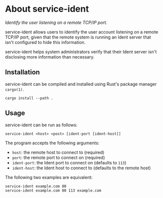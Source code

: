 <!--
Copyright (c)  2019-2020  Janik Rabe

Permission is granted to copy, distribute and/or modify this document
under the terms of the GNU Free Documentation License, Version 1.3
or any later version published by the Free Software Foundation;
with no Invariant Sections, no Front-Cover Texts, and no Back-Cover Texts.
A copy of the license is included in the file 'LICENSE.DOC'
-->

# About service-ident

_Identify the user listening on a remote TCP/IP port._

service-ident allows users to identify the user account listening on a remote
TCP/IP port, given that the remote system is running an Ident server that isn't
configured to hide this information.

service-ident helps system administrators verify that their Ident server isn't
disclosing more information than necessary.

## Installation

service-ident can be compiled and installed using Rust's package manager
`cargo(1)`.

```
cargo install --path .
```

## Usage

service-ident can be run as follows:

```
service-ident <host> <post> [ident-port [ident-host]]
```

The program accepts the following arguments:

- `host`: the remote host to connect to (required)
- `port`: the remote port to connect on (required)
- `ident-port`: the Ident port to connect on (defaults to `113`)
- `ident-host`: the Ident host to connect to (defaults to the remote host)

The following two examples are equivalent:

```
service-ident example.com 80
service-ident example.com 80 113 example.com
```
